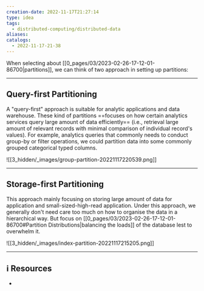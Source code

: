 ```yaml
---
creation-date: 2022-11-17T21:27:14
type: idea
tags:
  - distributed-computing/distributed-data
aliases: 
catalogs:
  - 2022-11-17-21-38
---
```


   
When selecting about [[0_pages/03/2023-02-26-17-12-01-86700|partitions]], we can think of two approach in setting up partitions: 

---
## Query-first Partitioning

A "query-first" approach is suitable for analytic applications and data warehouse. These kind of partitions ==focuses on how certain analytics services query large amount of data efficiently== (i.e., retrieval large amount of relevant records with minimal comparison of individual record's values).
For example, analytics queries that commonly needs to conduct group-by or filter operations, we could partition data into some commonly grouped categorical typed columns. 

![[3_hidden/_images/group-partition-20221117220539.png]]

---
## Storage-first Partitioning
This approach mainly focusing on storing large amount of data for application and small-sized-high-read application. 
Under this approach, we generally don't need care too much on how to organise the data in a hierarchical way. But focus on [[0_pages/03/2023-02-26-17-12-01-86700#Partition Distributions|balancing the loads]] of the database lest to overwhelm it.

![[3_hidden/_images/index-partition-20221117215205.png]]



---
## ℹ️ Resources
- 